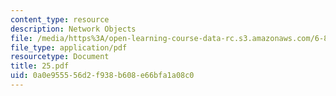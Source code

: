 ```yaml
---
content_type: resource
description: Network Objects
file: /media/https%3A/open-learning-course-data-rc.s3.amazonaws.com/6-826-principles-of-computer-systems-spring-2002/0a0e955556d2f938b608e66bfa1a08c0_25.pdf
file_type: application/pdf
resourcetype: Document
title: 25.pdf
uid: 0a0e9555-56d2-f938-b608-e66bfa1a08c0
---
```

